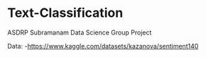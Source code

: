 # Text-Classification
ASDRP Subramanam Data Science Group Project

Data:
-https://www.kaggle.com/datasets/kazanova/sentiment140
